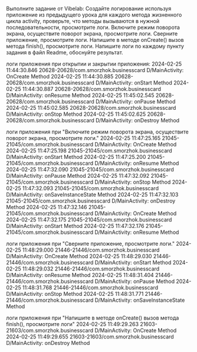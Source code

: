 Выполните задание от Vibelab:
Создайте логирование используя приложение из предыдущего урока для каждого метода жизненного цикла activity, проверьте, что методы вызываются в нужной последовательности, просмотрите логи. Включите режим поворота экрана, осуществите поворот экрана, просмотрите логи. Сверните приложение, просмотрите логи. Напишите в методе onCreate() вызов метода finish(), просмотрите логи. Напишите логи по каждому пункту задания в файл Readme, обоснуйте результат.

логи приложения при открытии и закрытии приложения:
2024-02-25 11:44:30.846 20628-20628/com.smorzhok.businesscard D/MainActivity: OnCreate Method
2024-02-25 11:44:30.885 20628-20628/com.smorzhok.businesscard D/MainActivity: onStart Method
2024-02-25 11:44:30.887 20628-20628/com.smorzhok.businesscard D/MainActivity: onResume Method
2024-02-25 11:45:02.545 20628-20628/com.smorzhok.businesscard D/MainActivity: onPause Method
2024-02-25 11:45:02.585 20628-20628/com.smorzhok.businesscard D/MainActivity: onStop Method
2024-02-25 11:45:02.625 20628-20628/com.smorzhok.businesscard D/MainActivity: onDestroy Method


логи приложения при "Включите режим поворота экрана, осуществите поворот экрана, просмотрите логи."
2024-02-25 11:47:25.165 21045-21045/com.smorzhok.businesscard D/MainActivity: OnCreate Method
2024-02-25 11:47:25.198 21045-21045/com.smorzhok.businesscard D/MainActivity: onStart Method
2024-02-25 11:47:25.200 21045-21045/com.smorzhok.businesscard D/MainActivity: onResume Method
2024-02-25 11:47:32.090 21045-21045/com.smorzhok.businesscard D/MainActivity: onPause Method
2024-02-25 11:47:32.092 21045-21045/com.smorzhok.businesscard D/MainActivity: onStop Method
2024-02-25 11:47:32.093 21045-21045/com.smorzhok.businesscard D/MainActivity: onSaveInstanceState Method
2024-02-25 11:47:32.103 21045-21045/com.smorzhok.businesscard D/MainActivity: onDestroy Method
2024-02-25 11:47:32.146 21045-21045/com.smorzhok.businesscard D/MainActivity: OnCreate Method
2024-02-25 11:47:32.175 21045-21045/com.smorzhok.businesscard D/MainActivity: onStart Method
2024-02-25 11:47:32.176 21045-21045/com.smorzhok.businesscard D/MainActivity: onResume Method

логи приложения при "Сверните приложение, просмотрите логи."
2024-02-25 11:48:29.000 21446-21446/com.smorzhok.businesscard D/MainActivity: OnCreate Method
2024-02-25 11:48:29.030 21446-21446/com.smorzhok.businesscard D/MainActivity: onStart Method
2024-02-25 11:48:29.032 21446-21446/com.smorzhok.businesscard D/MainActivity: onResume Method
2024-02-25 11:48:31.404 21446-21446/com.smorzhok.businesscard D/MainActivity: onPause Method
2024-02-25 11:48:31.768 21446-21446/com.smorzhok.businesscard D/MainActivity: onStop Method
2024-02-25 11:48:31.771 21446-21446/com.smorzhok.businesscard D/MainActivity: onSaveInstanceState Method

логи приложения при "Напишите в методе onCreate() вызов метода finish(), просмотрите логи"
2024-02-25 11:49:29.263 21603-21603/com.smorzhok.businesscard D/MainActivity: OnCreate Method
2024-02-25 11:49:29.655 21603-21603/com.smorzhok.businesscard D/MainActivity: onDestroy Method

